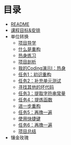 # 目录

* [README](README.md)
* [课程目标&安排](content/goals.md)
* 单位转换
  * [项目导学](content/units/index.md)
  * [什么是重构](content/units/1-what-is-refactoring.md)
  * [热身练习](content/units/2-coding-practice.md)
  * [项目剖析](content/units/3-project-analyse.md)
  * [我的Coding演示I：热身](content/units/3-example-i.md)
  * [任务1：初识重构](content/units/4-first-impression.md)
  * [任务2：补充单元测试](content/units/5-add-more-unit-tests.md)
  * [寻找其他的坏代码](content/units/6-find-other-bad-smells.md)
  * [任务3：提取字符串常量](content/units/7-refactorings-extract-constants.md)
  * [任务4：提炼函数](content/units/8-refactorings-extract-functions.md)
  * [进一步重构](content/units/9-example-ii.md)
  * [任务5：再撸一遍](content/units/10-practice-again.md)
  * [使用快捷键](content/units/11-example-iii-use-ide-shortcuts.md)
  * [任务6：再撸一遍](content/units/12-practice-again.md)
  * [项目总结](content/units/13-project-summary.md)
* 镶金玫瑰
